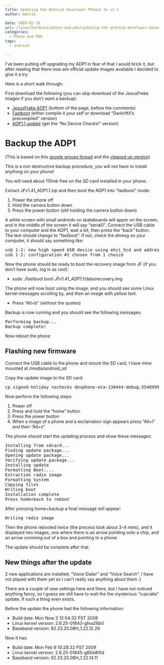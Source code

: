 ```yaml
---
title: Updating the Android Developer Phone1 to v1.1
author: Henrik

date: 2009-02-10
url: /linux/hardware/phone-and-pda/updating-the-android-developer-phone1-to-v11/
categories:
  - Phone and PDA
tags:
  - android

---
```

I&#8217;ve been putting off upgrading my ADP1 in fear of that I would brick it, but after reading that there now are official update images available I decided to give it a try.
<!--more-->

Here is a short walk through:

First download the following (you can skip download of the JesusFreke images if you don&#8217;t want a backup):

  * <a href="http://andblogs.net/2009/01/jesusfrekes-14-images-are-out/" target="_blank"><span class="downloadlink">JesusFreke ADP1</span></a> (bottom of the page, before the comments)
  * <a href="http://android-dls.com/wiki/index.php?title=Fastboot" target="_blank">Fastboot</a> (either compile it your self or download &#8220;DarkriftX&#8217;s precompiled&#8221; version)
  * <a href="http://andblogs.net/2009/02/new-adp1-update-official-with-google-voice-and-more/" target="_blank">ADP1.1 update</a> (get the &#8220;No Device Checks!&#8221; version)

# Backup the ADP1

(This is based on this <a title=" ADP1 ONLY instructions for backup, installing from git, then back to backup " href="http://groups.google.com/group/android-discuss/browse_thread/thread/e9eb4604357ff117?hide_quotes=no&pli=1" target="_blank">google groups thread</a> and the <a href="http://antonmelser.org/open-source/backup-install-restore-adp1.html" target="_blank">cleaned up version</a>)

This is a non destructive backup procedure, you will not have to install anything on your phone!

You will need about 110mb free on the SD card installed in your phone.

Extract JFv1.41_ADP1.1.zip and then boot the ADP1 into &#8220;fastboot&#8221; mode:

  1. Power the phone off
  2. Hold the camera button down
  3. Press the power button (still holding the camera button down)

A white screen with small androids on skateboards will apper on the screen, and in the middle of the screen it will say &#8220;serial0&#8221;. Connect the USB cable to your computer and the ADP1, wait a bit, then press the &#8220;back&#8221; button. The text should change to &#8220;fastboot&#8221;. If not, check the dmesg on your computer, it should say something like:

<pre>usb 1-2: new high speed USB device using ehci_hcd and address 11
usb 1-2: configuration #1 chosen from 1 choice</pre>

Now the phone should be ready to boot the recovery image from JF (if you don&#8217;t have sudo, log in as root):

  * sudo ./fastboot boot JFv1.41_ADP1.1/data/recovery.img

The phone will now boot using the image, and you should see some Linux kernel messages scrolling by, and then an image with yellow text.

  * Press &#8220;Alt+b&#8221; (without the quotes)

Backup is now running and you should see the following messages:

<pre>Performing backup...
Backup complete!</pre>

Now reboot the phone

## Flashing new firmware

Connect the USB cable to the phone and mount the SD card, I have mine mounted at /media/android_sd

Copy the update image to the SD card:

<pre>cp signed-holiday_nochecks_devphone-ota-130444-debug.55489994.zip /media/android_sd/update.img</pre>

Now perform the following steps:

  1. Power off
  2. Press and hold the &#8220;home&#8221; button
  3. Press the power button
  4. When a image of a phone and a exclamation sign appears press &#8220;Alt+l&#8221; and then &#8220;Alt+s&#8221;

The phone should start the updating process and show these messages:

<pre>Installing from sdcard...
Finding update package...
Opening update package...
Verifying update package...
Installing update
Formatting Boot:...
Extraction radio image
Formatting System
Copying files
Writing boot
Installation complete
Press home+back to reboot</pre>

After pressing home+backup a final message will appear:

<pre>Writing radio image</pre>

Then the phone rebooted twice (the process took about 3-4 mins), and it displayed two images, one where there is an arrow pointing onto a chip, and an arrow comming out of a box and pointing to a phone.

The update should be complete after that.

## New things after the update

2 new applications are installed; &#8220;Voice Dialer&#8221; and &#8220;Voice Search&#8221;. I have not played with them yet so I can&#8217;t really say anything about them :)

There are a couple of new settings here and there, but I have not noticed anything fancy, so I guess we still have to wait the the mysterious &#8220;cupcake&#8221; update, if such a thing even exists.

Before the update the phone had the following information:

  * Build date: Mon Now 3 12:54:32 PST 2008
  * Linux kernel version: 2.6.25-01843-gfea26b0
  * Baseband version: 62.33.20.08H_1.22.12.29

Now it has:

  * Build date: Mon Feb 9 10:28:32 PST 2009
  * Linux kernel version: 2.6.25-01845-g85d4f0d
  * Baseband version: 62.33.20.08H_1.22.14.11
